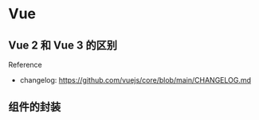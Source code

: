 # Vue

## Vue 2 和 Vue 3 的区别

Reference

- changelog: https://github.com/vuejs/core/blob/main/CHANGELOG.md

## 组件的封装
